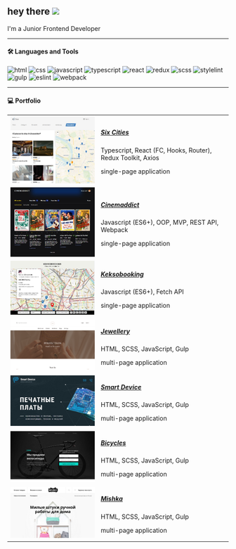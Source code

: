 <h2>hey there <img src="https://media.giphy.com/media/hvRJCLFzcasrR4ia7z/giphy.gif" width="30px"></h2>
<p>I'm a Junior Frontend Developer</p>
<hr>

#### 🛠 Languages and Tools

![html](https://img.shields.io/badge/-HTML5-E34F26?logo=html5&logoColor=white) ![css](https://img.shields.io/badge/-CSS3-1572B6?logo=css3&logoColor=white) ![javascript](https://img.shields.io/badge/-JavaScript-F7DF1E?logo=javascript&logoColor=white) ![typescript](https://img.shields.io/badge/-TypeScript-3178C6?logo=typescript&logoColor=white) ![react](https://img.shields.io/badge/-React-61DBFB?logo=react&logoColor=white) ![redux](https://img.shields.io/badge/-Redux-764ABC?logo=redux&logoColor=white)
![scss](https://img.shields.io/badge/-scss-CC6699?logo=sass&logoColor=white) ![stylelint](https://img.shields.io/badge/-stylelint-263238?logo=stylelint&logoColor=white) ![gulp](https://img.shields.io/badge/-gulp-CF4647?logo=gulp&logoColor=white) ![eslint](https://img.shields.io/badge/-eslint-764ABC?logo=eslint&logoColor=white) ![webpack](https://img.shields.io/badge/-webpack-1C78C0?logo=webpack&logoColor=white)
<hr>

#### 💻 Portfolio

<table>

  <tr>
    <td>
      <a href='https://six-cities-9.vercel.app'>
        <img src='assets/six-cities.jpg' width='300px'>
      </a>
    </td>
    <td max-width='750'>
      <h5><a href='https://github.com/KateMoro/Six-Cities'>Six Cities</a></h5>
      <p>Typescript, React (FC, Hooks, Router), Redux Toolkit, Axios</p>
      <p>single-page application</p>
    </td>
  </tr>

  <tr>
    <td>
      <a href='https://cinemaddict-eta.vercel.app/'>
        <img src='assets/cinemaddict.jpg' width='300px'>
      </a> 
    </td>
    <td>
      <h5><a href='https://github.com/KateMoro/Cinemaddict'>Cinemaddict</a></h5>
      <p>Javascript (ES6+), OOP, MVP, REST API, Webpack</p>
      <p>single-page application</p>
    </td>
  </tr>

  <tr>
    <td>
      <a href='https://keksobooking-pi.vercel.app'>
        <img src='assets/keksobooking.jpg' width='300px'>
      </a> 
    </td>
    <td>
      <h5><a href='https://github.com/KateMoro/Keksobooking'>Keksobooking</a></h5>
      <p>Javascript (ES6+), Fetch API</p>
      <p>single-page application</p>
    </td>
  </tr>

  <tr>
    <td>
      <a href='https://katemoro.github.io/Jewellery'>
        <img src='assets/jewellery.png' width='300px'>
      </a> 
    </td>
    <td>
      <h5><a href='https://github.com/KateMoro/Jewellery'>Jewellery</a></h5>
      <p>HTML, SCSS, JavaScript, Gulp</p>
      <p>multi-page application</p>
    </td>
  </tr>

  <tr>
    <td>
      <a href='https://katemoro.github.io/Smart-Device'>
        <img src='assets/smart-device.jpg' width='300px'>
      </a> 
    </td>
    <td>
      <h5><a href='https://github.com/KateMoro/Smart-Device'>Smart Device</a></h5>
      <p>HTML, SCSS, JavaScript, Gulp</p>
      <p>multi-page application</p>
    </td>
  </tr>

  <tr>
    <td>
      <a href='https://katemoro.github.io/bicycles'>
        <img src='assets/bicycles.png' width='300px'>
      </a> 
    </td>
    <td>
      <h5><a href='https://github.com/KateMoro/bicycles'>Bicycles</a></h5>
      <p>HTML, SCSS, JavaScript, Gulp</p>
      <p>multi-page application</p>
    </td>
  </tr>

  <tr>
    <td>
      <a href='https://katemoro.github.io/Mishka'>
        <img src='assets/mishka.png' width='300px'>
      </a> 
    </td>
    <td>
      <h5><a href='https://github.com/KateMoro/Mishka'>Mishka</a></h5>
      <p>HTML, SCSS, JavaScript, Gulp</p>
      <p>multi-page application</p>
    </td>
  </tr>
</table>
